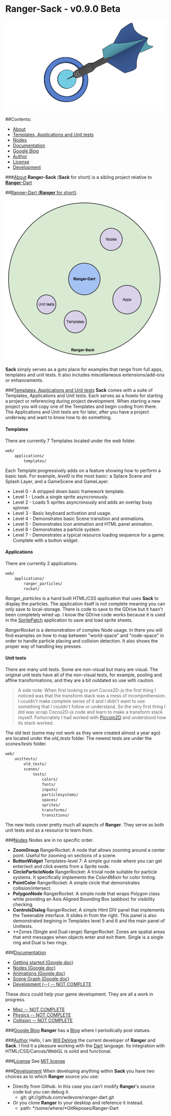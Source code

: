 Ranger-Sack - v0.9.0 Beta
===========
![Logo](docs/RangerDart_logo.png)

##Contents:
- [About](#about-dart)
- [Templates, Applications and Unit tests](#templates)
- [Nodes](#nodes)
- [Documentation](#documentation)
- [Google Blog](#blog)
- [Author](#author)
- [License](#license)
- [Development](#development)

###[About](#about-dart)
**Ranger-Sack** (**Sack** for short) is a sibling project relative to [**Ranger**-Dart]()

##[Ranger-Dart (**Ranger** for short)](https://github.com/wdevore/Ranger-Dart).

![HighLevel](docs/diagrams/Ranger_Highlevel.png)

**Sack** simply serves as a goto place for examples that range from full apps, templates and unit tests. It also includes miscellaneous extensions/add-ons or enhancements.

###[Templates, Applications and Unit tests](#templates)
**Sack** comes with a suite of Templates, Applications and Unit tests. Each serves as a *howto* for starting a project or referencing during project development. When starting a new project you will copy one of the Templates and begin coding from there. The Applications and Unit tests are for later, after you have a project underway and want to know how to do something.

#### Templates
There are currently 7 Templates located under the *web* folder.
```
web/
    applications/
        templates/
```
Each Template progressively adds on a feature showing how to perform a basic task. For example, *level0* is the most basic: a Splace Scene and Splash Layer, and a GameScene and GameLayer.

- Level 0 - A stripped down basic framework template.
- Level 1 - Loads a single sprite asyncronously.
- Level 2 - Loads 5 sprites asyncronously and adds an overlay busy spinner.
- Level 3 - Basic keyboard activation and usage.
- Level 4 - Demonstrates basic Scene transition and animations.
- Level 5 - Demonstrates icon animation and HTML panel animation.
- Level 6 - Demonstrates a particle system.
- Level 7 - Demonstrates a typical resource loading sequence for a game. Complete with a button widget.

#### Applications
There are currently 2 applications.
```
web/
    applications/
        ranger_particles/
        rocket/
```
*Ranger_particles* is a hand built HTML/CSS application that uses **Sack** to display the particles. The application itself is not complete meaning you can only save to local-storage. There is code to save to the GDrive but it hasn't been completely wired up. I know the GDrive code works because it is used in the [SpritePatch]() application to save and load sprite sheets.

*RangerRocket* is a demonstration of complex Node usage. In there you will find examples on how to map between "world-space" and "node-space" in order to handle particle placing and collision detection. It also shows the proper way of handling key presses.

#### Unit tests
There are many unit tests. Some are non-visual but many are visual. The original unit tests have all of the non-visual tests, for example, pooling and affine transformations; and they are a bit outdated so use with caution.
> A side note: When first looking to port Cocos2D-js the first thing I noticed was that the transform stack was a mess of incomprehension. I couldn't make complete sense of it and I didn't want to use something that I couldn't follow or understand. So the very first thing I did was scrap Cocos2D-js code and learn to make a transform stack myself. Forturnately I had worked with [Piccolo2D](http://www.cs.umd.edu/hcil/piccolo/) and understood how its stack worked.

The old test (some may not work as they were created almost a year ago) are located under the *old_tests* folder. The newest tests are under the *scenes/tests* folder.
```
web/
    unittests/
        old_tests/
        scenes/
            tests/
                colors/
                fonts/
                inputs/
                particlesystems/
                spaces/
                sprites/
                transforms/
                transitions/
```
The new tests cover pretty much all aspects of **Ranger**. They serve as both unit tests and as a resource to learn from.

###[Nodes](#nodes)
Nodes are in no specific order.

- **ZoomGroup**
    RangerRocket: A node that allows zooming around a center point. Useful for zooming on sections of a scene.
- **ButtonWidget**
    Templates-level 7: A simple gui node where you can get enter/exit and click events from a Sprite node.
- **CircleParticleNode**
    RangerRocket: A trivial node suitable for particle systems. It specifically implements the *Color4Mixin* for color tinting.
- **PointColor**
    RangerRocket: A simple circle that demonstrates collision/intersect.
- **PolygonNode**
    RangerRocket: A simple node that wraps *Polygon* class while providing an Axis Aligned Bounding Box (aabbox) for visibility checking.
- **ControlsDialog**
    RangerRocket: A simple Html DIV panel that implements the Tweenable interface. It slides in from the right. This panel is also demonstrated begining in Templates level 5 and 6 and the main panel of Unittests.
- **Zones (Single and Dual range)
    RangerRocket: Zones are spatial areas that emit messages when objects enter and exit them. Single is a single ring and Dual is two rings.
    
###[Documentation](#documentation)
- [Getting started (Google doc)](https://docs.google.com/document/d/1k_vyVV9duqlMcCM4nZYc8B2BhyC_j4RXHg6WN6KSRPE/edit?usp=sharing)
- [Nodes (Google doc)](https://docs.google.com/document/d/1_uQJxKHuGpn82cWt3C2yBU-sfX2nb4BWKxhhJUpwKBA/edit?usp=sharing)
- [Animations (Google doc)](https://docs.google.com/document/d/1uFhSjwm1ehiZ3ni7yOUx5Cbf1LOVP9pcP3YcfumyFS4/edit?usp=sharing)
- [Scene Graph (Google doc)](https://docs.google.com/document/d/1CYAASqzukvdKToi7j9sv7TkiN4Le_ZjnFdN7I7uXqYI/edit?usp=sharing)
- [Development (--) -- NOT COMPLETE]()

These docs could help your game development. They are all a work in progress.

- [Misc -- NOT COMPLETE]()
- [Physics -- NOT COMPLETE]()
- [Collision -- NOT COMPLETE]()


###[Google Blog](#blog)
**Ranger** has a [Blog](https://plus.google.com/u/0/b/109136453872758385259/109136453872758385259/posts) where I periodically post statues.

###[Author](#author)
Hello, I am [Will DeVore](https://plus.google.com/u/0/b/104513085420089025698/104513085420089025698/posts) the current developer of **Ranger** and **Sack**. I find it a pleasure working with the [Dart](https://www.dartlang.org/) language. Its integration with HTML/CSS/Canvas/WebGL is solid and functional.

###[License](#license)
See [MIT license](LICENSE)

###[Development](#development)
When developing anything within **Sack** you have two choices as to which **Ranger** source you use:

- Directly from Github. In this case you can't modify **Ranger**'s source code but you can debug it.
    * git: git://github.com/wdevore/ranger-dart.git
- Or you clone **Ranger** to your desktop and reference it instead.
    * path: */some/where/*GitReposes/Ranger-Dart
